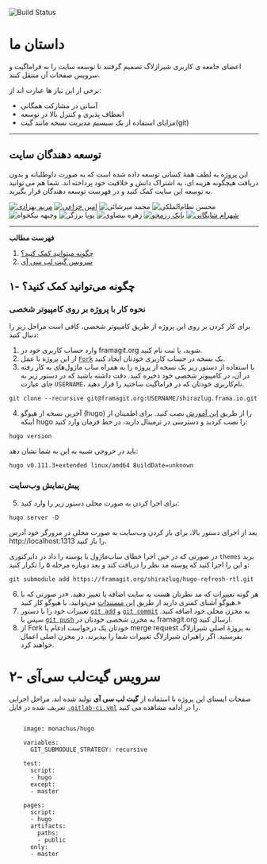 ![Build Status](https://gitlab.com/shirazlug/shirazlug.gitlab.io/badges/master/build.svg)

# داستان ما

اعضای جامعه ی کاربری شیرازلاگ تصمیم گرفتند تا توسعه سایت را به فراماگیت و سرویس صفحات آن منتقل کنند.

برخی از این نیاز ها عبارت اند از:

- آسانی در مشارکت همگانی
- انعطاف پذیری و کنترل بالا در توسعه
- مزایای استفاده از یک سیستم مدیریت نسخه مانند گیت(git)


---
## توسعه دهندگان سایت

 این پروژه به لطف همهٔ کسانی توسعه داده شده است که به صورت داوطلبانه و بدون دریافت هیچگونه هزینه ای، به اشتراک دانش و خلاقیت خود پرداخته اند. شما هم می توانید به توسعه این سایت کمک کنید و در فهرست توسعه دهندگان قرار بگیرید.

[![مریم بهزادی](https://shirazlug.ir/img/team/behzadi.svg)](https://shirazlug.ir/members/behzadi/)
[![امین خزاعی](https://shirazlug.ir/img/team/khozaei.svg)](https://shirazlug.ir/members/khozaei/)
![محمد میرشائی](https://shirazlug.ir/img/team/mirshaei.svg)
![محسن نظام‌الملکی](https://shirazlug.ir/img/team/nezam.svg)
![وجیهه نیکخواه](https://shirazlug.ir/img/team/nikkhah.svg)
![پویا برزگر](https://shirazlug.ir/img/team/barzegar.svg)
![زهره بیضاوی](https://shirazlug.ir/img/team/beyzavi.svg)
[![بابک رزمجو](https://shirazlug.ir/img/team/razmjoo.svg)](https://shirazlug.ir/members/razmjoo/)
[![شهرام شایگانی](https://shirazlug.ir/img/team/shaygani.svg)](https://shirazlug.ir/members/shaygani/)

---

<!-- START doctoc generated TOC please keep comment here to allow auto update -->
<!-- DON'T EDIT THIS SECTION, INSTEAD RE-RUN doctoc TO UPDATE -->
**فهرست مطالب** 

1. [چگونه میتوانید کمک کنید؟](#%DA%86%DA%AF%D9%88%D9%86%D9%87-%D9%85%DB%8C%D8%AA%D9%88%D8%A7%D9%86%DB%8C%D8%AF-%DA%A9%D9%85%DA%A9-%DA%A9%D9%86%DB%8C%D8%AF%D8%9F)
2. [سرویس گیت لب سی آی](#%D8%B3%D8%B1%D9%88%DB%8C%D8%B3-%DA%AF%DB%8C%D8%AA-%D9%84%D8%A8-%D8%B3%DB%8C-%D8%A2%DB%8C)

<!-- END doctoc generated TOC please keep comment here to allow auto update -->


## ۱- چگونه می‌توانید کمک کنید؟

### نحوه کار با پروژه بر روی کامپیوتر شخصی
برای کار کردن بر روی این پروژه از طریق کامپیوتر شخصی، کافی است مراحل زیر را دنبال کنید:

  1. وارد حساب کاربری خود در framagit.org شوید، یا ثبت نام کنید.
  2. از این پروژه با عمل [`Fork`](https://framagit.org/shirazlug/shirazlug.frama.io/-/forks/new) یک نسخه در حساب کاربری خودتان ایجاد کنید.
  3. با استفاده از دستور زیر یک نسخه از پروژه را به همراه ساب ماژول‌های به کار رفته در آن، در کامپیوتر شخصی خود ذخیره کنید. دقت داشته باشید که در دستور زیر به جای عبارت `USERNAME`، نام‌کاربری خودتان که در فراماگیت ساختید را قرار دهید.
 
```
git clone --recursive git@framagit.org:USERNAME/shirazlug.frama.io.git
```

  4. آخرین نسخه از هیوگو (hugo) را از طریق [این آموزش](https://gohugo.io/installation/) نصب کنید. برای اطمینان از اینکه hugo را نصب کردید و دسترسی در ترمینال دارید، در خط فرمان وارد کنید:

```
hugo version
```

باید در خروجی شبیه به این به شما نشان دهد:

```
hugo v0.111.3+extended linux/amd64 BuildDate=unknown
```
### پیش‌نمایش وب‌سایت

  5. برای اجرا کردن به صورت محلی دستور زیر را وارد کنید:

  ```
hugo server -D
```

بعد از اجرای دستور بالا، برای باز کردن وب‌سایت به صورت محلی در مرورگر خود آدرس http://localhost:1313 را باز کنید.

در صورتی که در حین اجرا خطای ساب‌ماژول یا پوسته را داد در دایرکتوری `themes` برید و این را اجرا کنید که پوسته مد نظر را دریافت کند و بعد دوباره مرحله ۵ را تکرار کنید:

```
git submodule add https://framagit.org/shirazlug/hugo-refresh-rtl.git
```

  6. هر گونه تغییرات که مد نظرتان هست به سایت اضافه یا تغییر دهید. «در صورتی که با هیوگو آشنای کمتری دارید از طریق [این مستندات](https://gohugo.io/documentation/) می‌توانید، با هیوگو کار کنید.»
  7. تغییرات خود را با دستور [`git add`](https://git-scm.com/docs/git-add) و [`git commit`](https://git-scm.com/docs/git-commit) به مخزن محلی خود اضافه کنید. سپس با ‍‍[`git push`](https://git-scm.com/docs/git-push) به مخزن شخصی خودتان در framagit.org ارسال کنید.
  8. از Fork خودتان یک درخواست ادغام یا merge request به پروژهٔ اصلی شیرازلاگ بفرستید. اگر راهبران شیرازلاگ تغییرات شما را بپذیرند، در مخزن اصلی اعمال خواهند کرد.

# ۲- سرویس گیت‌لب سی‌آی

صفحات ایستای این پروژه با استفاده از 
**گیت لب سی آی**
تولید شده اند. مراحل اجرایی تعریف شده در فایل 
[`.gitlab-ci.yml`](.gitlab-ci.yml)
را در ادامه مشاهده می کنید.

```
    
    image: monachus/hugo

    variables:
      GIT_SUBMODULE_STRATEGY: recursive

    test:
      script:
      - hugo
      except:
      - master

    pages:
      script:
      - hugo
      artifacts:
        paths:
        - public
      only:
      - master

```
